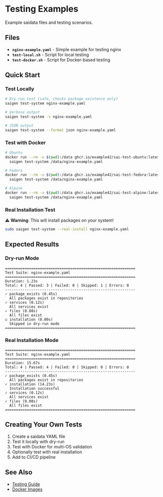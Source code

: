 # Testing Examples

Example saidata files and testing scenarios.

## Files

- **`nginx-example.yaml`** - Simple example for testing nginx
- **`test-local.sh`** - Script for local testing
- **`test-docker.sh`** - Script for Docker-based testing

## Quick Start

### Test Locally

```bash
# Dry-run test (safe, checks package existence only)
saigen test-system nginx-example.yaml

# Verbose output
saigen test-system -v nginx-example.yaml

# JSON output
saigen test-system --format json nginx-example.yaml
```

### Test with Docker

```bash
# Ubuntu
docker run --rm -v $(pwd):/data ghcr.io/example42/sai-test-ubuntu:latest \
  saigen test-system /data/nginx-example.yaml

# Fedora
docker run --rm -v $(pwd):/data ghcr.io/example42/sai-test-fedora:latest \
  saigen test-system /data/nginx-example.yaml

# Alpine
docker run --rm -v $(pwd):/data ghcr.io/example42/sai-test-alpine:latest \
  saigen test-system /data/nginx-example.yaml
```

### Real Installation Test

⚠️ **Warning**: This will install packages on your system!

```bash
sudo saigen test-system --real-install nginx-example.yaml
```

## Expected Results

### Dry-run Mode

```
============================================================
Test Suite: nginx-example.yaml
============================================================
Duration: 1.23s
Total: 4 | Passed: 3 | Failed: 0 | Skipped: 1 | Errors: 0
------------------------------------------------------------
✓ package_exists (0.45s)
  All packages exist in repositories
✓ services (0.12s)
  All services exist
✓ files (0.08s)
  All files exist
○ installation (0.00s)
  Skipped in dry-run mode
============================================================
```

### Real Installation Mode

```
============================================================
Test Suite: nginx-example.yaml
============================================================
Duration: 15.67s
Total: 4 | Passed: 4 | Failed: 0 | Skipped: 0 | Errors: 0
------------------------------------------------------------
✓ package_exists (0.45s)
  All packages exist in repositories
✓ installation (14.23s)
  Installation successful
✓ services (0.12s)
  All services exist
✓ files (0.08s)
  All files exist
============================================================
```

## Creating Your Own Tests

1. Create a saidata YAML file
2. Test it locally with dry-run
3. Test with Docker for multi-OS validation
4. Optionally test with real installation
5. Add to CI/CD pipeline

## See Also

- [Testing Guide](../../testing-guide.md)
- [Docker Images](../../../../docker/README.md)
